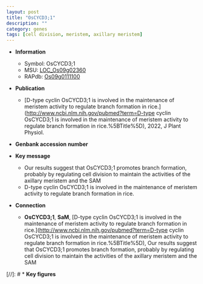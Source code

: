 ```yaml
---
layout: post
title: "OsCYCD3;1"
description: ""
category: genes
tags: [cell division, meristem, axillary meristem]
---
```


* **Information**  
    + Symbol: OsCYCD3;1  
    + MSU: [LOC_Os09g02360](http://rice.uga.edu/cgi-bin/ORF_infopage.cgi?orf=LOC_Os09g02360)  
    + RAPdb: [Os09g0111100](http://rapdb.dna.affrc.go.jp/viewer/gbrowse_details/irgsp1?name=Os09g0111100)  

* **Publication**  
    + [D-type cyclin OsCYCD3;1 is involved in the maintenance of meristem activity to regulate branch formation in rice.](http://www.ncbi.nlm.nih.gov/pubmed?term=D-type cyclin OsCYCD3;1 is involved in the maintenance of meristem activity to regulate branch formation in rice.%5BTitle%5D), 2022, J Plant Physiol.

* **Genbank accession number**  

* **Key message**  
    + Our results suggest that OsCYCD3;1 promotes branch formation, probably by regulating cell division to maintain the activities of the axillary meristem and the SAM
    + D-type cyclin OsCYCD3;1 is involved in the maintenance of meristem activity to regulate branch formation in rice.

* **Connection**  
    + __OsCYCD3;1__, __SaM__, [D-type cyclin OsCYCD3;1 is involved in the maintenance of meristem activity to regulate branch formation in rice.](http://www.ncbi.nlm.nih.gov/pubmed?term=D-type cyclin OsCYCD3;1 is involved in the maintenance of meristem activity to regulate branch formation in rice.%5BTitle%5D),  Our results suggest that OsCYCD3;1 promotes branch formation, probably by regulating cell division to maintain the activities of the axillary meristem and the SAM

[//]: # * **Key figures**  


